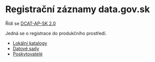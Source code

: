 # Registrační záznamy data.gov.sk

Řídí se [DCAT-AP-SK 2.0](https://datova-kancelaria.github.io/dcat-ap-sk-2.0/)

Jedná se o registrace do produkčního prostředí.

- [Lokální katalogy](lkody)
- [Datové sady](datasety)
- [Poskytovatelé](poskytovatelé)
